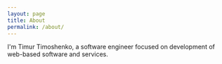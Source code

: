 ```yaml
---
layout: page
title: About
permalink: /about/
---
```


I'm Timur Timoshenko, a software engineer focused on development of web-based software and services.

